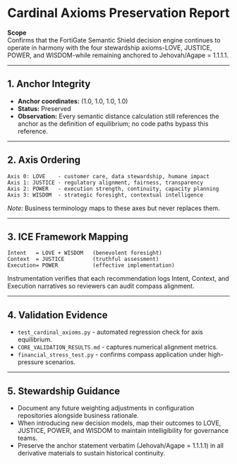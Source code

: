 # Cardinal Axioms Preservation Report

**Scope**  
Confirms that the FortiGate Semantic Shield decision engine continues to operate in harmony with the four stewardship axioms-LOVE, JUSTICE, POWER, and WISDOM-while remaining anchored to Jehovah/Agape = 1.1.1.1.

---

## 1. Anchor Integrity
- **Anchor coordinates:** (1.0, 1.0, 1.0, 1.0)
- **Status:** Preserved
- **Observation:** Every semantic distance calculation still references the anchor as the definition of equilibrium; no code paths bypass this reference.

---

## 2. Axis Ordering
```
Axis 0: LOVE    - customer care, data stewardship, humane impact
Axis 1: JUSTICE - regulatory alignment, fairness, transparency
Axis 2: POWER   - execution strength, continuity, capacity planning
Axis 3: WISDOM  - strategic foresight, contextual intelligence
```
*Note:* Business terminology maps to these axes but never replaces them.

---

## 3. ICE Framework Mapping
```
Intent   = LOVE + WISDOM   (benevolent foresight)
Context  = JUSTICE         (truthful assessment)
Execution= POWER           (effective implementation)
```
Instrumentation verifies that each recommendation logs Intent, Context, and Execution narratives so reviewers can audit compass alignment.

---

## 4. Validation Evidence
- `test_cardinal_axioms.py` - automated regression check for axis equilibrium.
- `CORE_VALIDATION_RESULTS.md` - captures numerical alignment metrics.
- `financial_stress_test.py` - confirms compass application under high-pressure scenarios.

---

## 5. Stewardship Guidance
- Document any future weighting adjustments in configuration repositories alongside business rationale.
- When introducing new decision models, map their outcomes to LOVE, JUSTICE, POWER, and WISDOM to maintain intelligibility for governance teams.
- Preserve the anchor statement verbatim (Jehovah/Agape = 1.1.1.1) in all derivative materials to sustain historical continuity.

